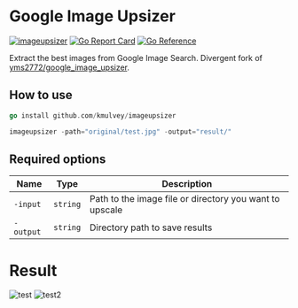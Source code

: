 # Google Image Upsizer 

[![imageupsizer](https://github.com/kmulvey/imageupsizer/actions/workflows/release_build.yml/badge.svg)](https://github.com/kmulvey/imageupsizer/actions/workflows/release_build.yml) [![Go Report Card](https://goreportcard.com/badge/github.com/kmulvey/imageupsizer)](https://goreportcard.com/report/github.com/kmulvey/imageupsizer) [![Go Reference](https://pkg.go.dev/badge/github.com/kmulvey/imageupsizer.svg)](https://pkg.go.dev/github.com/kmulvey/imageupsizer)

Extract the best images from Google Image Search. Divergent fork of [yms2772/google_image_upsizer]([yms2772/google_image_upsizer](https://github.com/yms2772/google_image_upsizer)).

## How to use
```go
go install github.com/kmulvey/imageupsizer
```
```go
imageupsizer -path="original/test.jpg" -output="result/"
```

## Required options
|Name|Type|Description|
|------|---|---|
|`-input`|`string`|Path to the image file or directory you want to upscale|
|`-output`|`string`|Directory path to save results|

# Result
![test](https://user-images.githubusercontent.com/6222645/167277591-7f92d665-7e92-4698-8d0a-216d44170c3d.png)
![test2](https://user-images.githubusercontent.com/6222645/167277593-61beab00-259b-4ebe-bb79-60dd4b4d084b.png)
